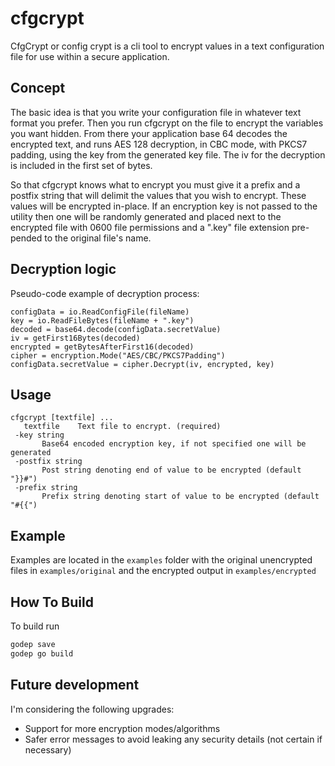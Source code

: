 # cfgcrypt

CfgCrypt or config crypt is a cli tool to encrypt values in a text configuration file for use within a secure application.

## Concept

 The basic idea is that you write your configuration file in whatever text format you prefer. Then you run cfgcrypt on the file to encrypt the variables you want hidden. From there your application base 64 decodes the encrypted text, and runs AES 128 decryption, in CBC mode, with PKCS7 padding, using the key from the generated key file. The iv for the decryption is included in the first set of bytes.

 So that cfgcrypt knows what to encrypt you must give it a prefix and a postfix string that will delimit the values that you wish to encrypt. These values will be encrypted in-place. If an encryption key is not passed to the utility then one will be randomly generated and placed next to the encrypted file with 0600 file permissions and a ".key" file extension pre-pended to the original file's name.

 ## Decryption logic

 Pseudo-code example of decryption process:

 ```
 configData = io.ReadConfigFile(fileName)
 key = io.ReadFileBytes(fileName + ".key")
 decoded = base64.decode(configData.secretValue)
 iv = getFirst16Bytes(decoded)
 encrypted = getBytesAfterFirst16(decoded)
 cipher = encryption.Mode("AES/CBC/PKCS7Padding")
 configData.secretValue = cipher.Decrypt(iv, encrypted, key)
 ```

 ## Usage

 ```
 cfgcrypt [textfile] ...
	textfile	Text file to encrypt. (required)
  -key string
    	Base64 encoded encryption key, if not specified one will be generated
  -postfix string
    	Post string denoting end of value to be encrypted (default "}}#")
  -prefix string
    	Prefix string denoting start of value to be encrypted (default "#{{")
```

## Example

Examples are located in the `examples` folder with the original unencrypted files in `examples/original` and the encrypted output in `examples/encrypted`

## How To Build

To build run
```bash
godep save
godep go build
```

## Future development

I'm considering the following upgrades:
- Support for more encryption modes/algorithms
- Safer error messages to avoid leaking any security details (not certain if necessary)
